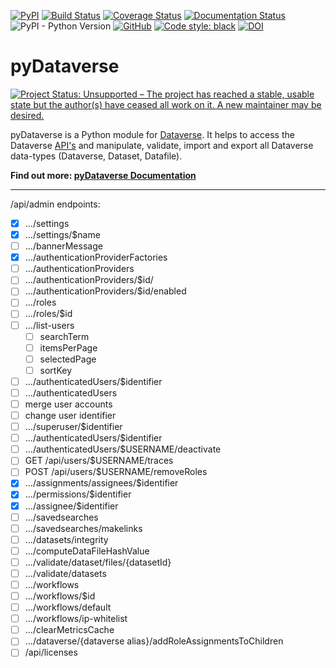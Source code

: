 [![PyPI](https://img.shields.io/pypi/v/pyDataverse.svg)](https://pypi.org/project/pyDataverse/) [![Build Status](https://travis-ci.com/gdcc/pyDataverse.svg?branch=master)](https://travis-ci.com/gdcc/pyDataverse) [![Coverage Status](https://coveralls.io/repos/github/gdcc/pyDataverse/badge.svg)](https://coveralls.io/github/gdcc/pyDataverse) [![Documentation Status](https://readthedocs.org/projects/pydataverse/badge/?version=latest)](https://pydataverse.readthedocs.io/en/latest) ![PyPI - Python Version](https://img.shields.io/pypi/pyversions/pydataverse.svg) [![GitHub](https://img.shields.io/github/license/gdcc/pydataverse.svg)](https://opensource.org/licenses/MIT) [![Code style: black](https://img.shields.io/badge/code%20style-black-000000.svg)](https://github.com/psf/black) [![DOI](https://zenodo.org/badge/DOI/10.5281/zenodo.4664557.svg)](https://doi.org/10.5281/zenodo.4664557)

# pyDataverse

[![Project Status: Unsupported – The project has reached a stable, usable state but the author(s) have ceased all work on it. A new maintainer may be desired.](https://www.repostatus.org/badges/latest/unsupported.svg)](https://www.repostatus.org/#unsupported)

pyDataverse is a Python module for [Dataverse](http://dataverse.org).
It helps to access the Dataverse [API's](http://guides.dataverse.org/en/latest/api/index.html) and manipulate, validate, import and export all Dataverse data-types (Dataverse, Dataset, Datafile).

**Find out more: [pyDataverse Documentation](https://pydataverse.readthedocs.io/en/latest/)**

-----

/api/admin endpoints:
- [x] .../settings
- [x] .../settings/$name
- [ ] .../bannerMessage
- [x] .../authenticationProviderFactories
- [ ] .../authenticationProviders
- [ ] .../authenticationProviders/$id/
- [ ] .../authenticationProviders/$id/enabled
- [ ] .../roles
- [ ] .../roles/$id
- [ ] .../list-users
    - [ ] searchTerm
    - [ ] itemsPerPage
    - [ ] selectedPage
    - [ ] sortKey
- [ ] .../authenticatedUsers/$identifier
- [ ] .../authenticatedUsers
- [ ] merge user accounts
- [ ] change user identifier
- [ ] .../superuser/$identifier
- [ ] .../authenticatedUsers/$identifier
- [ ] .../authenticatedUsers/$USERNAME/deactivate
- [ ] GET /api/users/$USERNAME/traces
- [ ] POST /api/users/$USERNAME/removeRoles
- [x] .../assignments/assignees/$identifier
- [x] .../permissions/$identifier
- [x] .../assignee/$identifier
- [ ] .../savedsearches
- [ ] .../savedsearches/makelinks
- [ ] .../datasets/integrity
- [ ] .../computeDataFileHashValue
- [ ] .../validate/dataset/files/{datasetId}
- [ ] .../validate/datasets
- [ ] .../workflows
- [ ] .../workflows/$id
- [ ] .../workflows/default
- [ ] .../workflows/ip-whitelist
- [ ] .../clearMetricsCache
- [ ] .../dataverse/{dataverse alias}/addRoleAssignmentsToChildren
- [ ] /api/licenses

